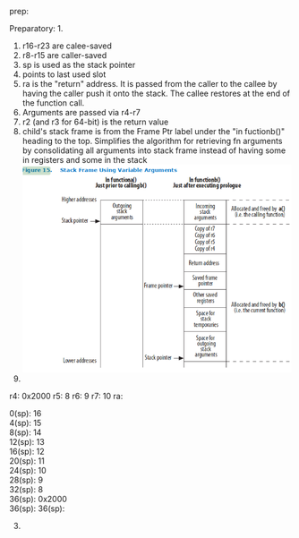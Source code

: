 prep:

Preparatory:
1.

  1. r16-r23 are calee-saved
  2. r8-r15 are caller-saved
  3. sp is used as the stack pointer
  4. points to last used slot
  5. ra is the "return" address. It is passed from the caller to the callee by having the caller push it onto the stack. The callee restores at the end of the function call.
  6. Arguments are passed via r4-r7
  7. r2 (and r3 for 64-bit) is the return value
  8. child's stack frame is from the Frame Ptr label under the "in fuctionb()" heading to the top. Simplifies the algorithm for retrieving fn arguments by consolidating all arguments into stack frame instead of having some in registers and some in the stack
![image_2022-10-10-14-54-00](img/image_2022-10-10-14-54-00.png)
2. 

r4: 0x2000
r5: 8
r6: 9
r7: 10
ra: 



     

   
   







 0(sp):  16            
 4(sp):  15            
 8(sp):  14            
12(sp):  13            
16(sp):  12            
20(sp):  11            
24(sp):  10           
28(sp):  9            
32(sp):  8             
36(sp):  0x2000        
36(sp):  <return addr>
36(sp):  <frame ptr>   




3.


